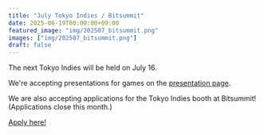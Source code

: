 ```yaml
---
title: "July Tokyo Indies / Bitsummit"
date: 2025-06-19T00:00:00+09:00
featured_image: "img/202507_bitsummit.png"
images: ["img/202507_bitsummit.png"]
draft: false
---
```


The next Tokyo Indies will be held on July 16.

We're accepting presentations for games on the [presentation page](/en/present).

We are also accepting applications for the Tokyo Indies booth at Bitsummit! (Applications close this month.)

[Apply here!](https://docs.google.com/forms/d/e/1FAIpQLSctHIc6iPJDtcZ98ptyfmHzqdcp7efgviAbvLPw8VyVnE-_6w/viewform)
